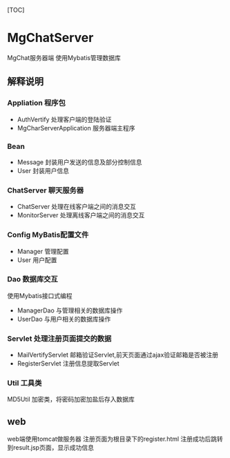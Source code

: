 [TOC]

# MgChatServer
MgChat服务器端
使用Mybatis管理数据库


## 解释说明
### Appliation 程序包
 - AuthVertify 处理客户端的登陆验证
 - MgCharServerApplication 服务器端主程序
 
### Bean 
 - Message 封装用户发送的信息及部分控制信息
 - User 封装用户信息

### ChatServer 聊天服务器
 - ChatServer 处理在线客户端之间的消息交互
 - MonitorServer 处理离线客户端之间的消息交互

### Config MyBatis配置文件
 - Manager 管理配置
 - User 用户配置

### Dao 数据库交互
使用Mybatis接口式编程
 - ManagerDao 与管理相关的数据库操作
 - UserDao 与用户相关的数据库操作
 
### Servlet 处理注册页面提交的数据
 - MailVertifyServlet 邮箱验证Servlet,前天页面通过ajax验证邮箱是否被注册
 - RegisterServlet 注册信息提取Servlet

### Util 工具类
 MD5Util 加密类，将密码加密加盐后存入数据库
 
## web
web端使用tomcat做服务器
注册页面为根目录下的register.html
注册成功后跳转到result.jsp页面，显示成功信息
